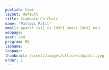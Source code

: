 ```yaml
---
publish: true 
layout: default
title: Graduate Co-Chair
name: "Pallavi Patil"
email: ppatil [at] cs [dot] umass [dot] edu
webpage: 
year: 2nd
program: MS
labname: 
labpage: 
thumbnail: /assets/images/officers/ppatil.jpg
order: 1
---
```


